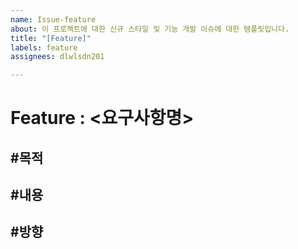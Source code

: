 ```yaml
---
name: Issue-feature
about: 이 프로젝트에 대한 신규 스타일 및 기능 개발 이슈에 대한 템플릿입니다.
title: "[Feature]"
labels: feature
assignees: dlwlsdn201

---
```


# Feature : <요구사항명>

#목적
-

#내용
-

#방향
-
